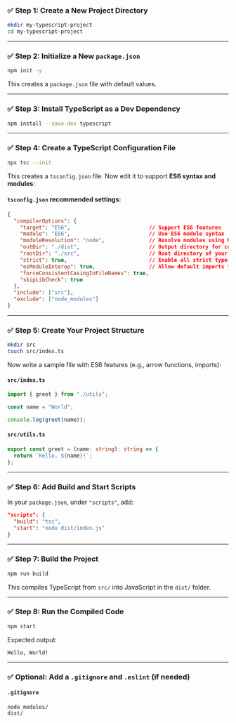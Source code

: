 ### ✅ **Step 1: Create a New Project Directory**

```bash
mkdir my-typescript-project
cd my-typescript-project
```

---

### ✅ **Step 2: Initialize a New `package.json`**

```bash
npm init -y
```

This creates a `package.json` file with default values.

---

### ✅ **Step 3: Install TypeScript as a Dev Dependency**

```bash
npm install --save-dev typescript
```

---

### ✅ **Step 4: Create a TypeScript Configuration File**

```bash
npx tsc --init
```

This creates a `tsconfig.json` file. Now edit it to support **ES6 syntax and modules**:

#### `tsconfig.json` recommended settings:

```json
{
  "compilerOptions": {
    "target": "ES6",                         // Support ES6 features
    "module": "ES6",                         // Use ES6 module syntax
    "moduleResolution": "node",              // Resolve modules using Node's algorithm
    "outDir": "./dist",                      // Output directory for compiled JS
    "rootDir": "./src",                      // Root directory of your TS source
    "strict": true,                          // Enable all strict type-checking options
    "esModuleInterop": true,                 // Allow default imports from CommonJS modules
    "forceConsistentCasingInFileNames": true,
    "skipLibCheck": true
  },
  "include": ["src"],
  "exclude": ["node_modules"]
}
```

---

### ✅ **Step 5: Create Your Project Structure**

```bash
mkdir src
touch src/index.ts
```

Now write a sample file with ES6 features (e.g., arrow functions, imports):

#### `src/index.ts`

```ts
import { greet } from "./utils";

const name = "World";

console.log(greet(name));
```

#### `src/utils.ts`

```ts
export const greet = (name: string): string => {
  return `Hello, ${name}!`;
};
```

---

### ✅ **Step 6: Add Build and Start Scripts**

In your `package.json`, under `"scripts"`, add:

```json
"scripts": {
  "build": "tsc",
  "start": "node dist/index.js"
}
```

---

### ✅ **Step 7: Build the Project**

```bash
npm run build
```

This compiles TypeScript from `src/` into JavaScript in the `dist/` folder.

---

### ✅ **Step 8: Run the Compiled Code**

```bash
npm start
```

Expected output:

```
Hello, World!
```

---

### ✅ Optional: Add a `.gitignore` and `.eslint` (if needed)

#### `.gitignore`

```
node_modules/
dist/
```

